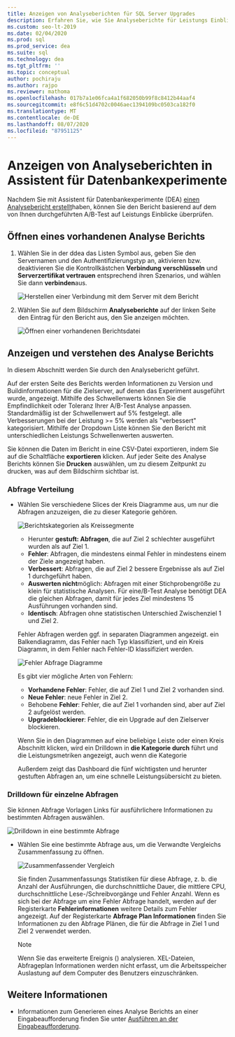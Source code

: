 ```yaml
---
title: Anzeigen von Analyseberichten für SQL Server Upgrades
description: Erfahren Sie, wie Sie Analyseberichte für Leistungs Einblicke in Assistent für Datenbankexperimente (DEA) anzeigen und verstehen.
ms.custom: seo-lt-2019
ms.date: 02/04/2020
ms.prod: sql
ms.prod_service: dea
ms.suite: sql
ms.technology: dea
ms.tgt_pltfrm: ''
ms.topic: conceptual
author: pochiraju
ms.author: rajpo
ms.reviewer: mathoma
ms.openlocfilehash: 017b7a1e06fca4a1f682050b99f8c8412b44aaf4
ms.sourcegitcommit: e8f6c51d4702c0046aec1394109bc0503ca182f0
ms.translationtype: MT
ms.contentlocale: de-DE
ms.lasthandoff: 08/07/2020
ms.locfileid: "87951125"
---
```

# <a name="view-analysis-reports-in-database-experimentation-assistant"></a>Anzeigen von Analyseberichten in Assistent für Datenbankexperimente

Nachdem Sie mit Assistent für Datenbankexperimente (DEA) [einen Analysebericht erstellt](database-experimentation-assistant-create-report.md)haben, können Sie den Bericht basierend auf dem von Ihnen durchgeführten A/B-Test auf Leistungs Einblicke überprüfen.

## <a name="open-an-existing-analysis-report"></a>Öffnen eines vorhandenen Analyse Berichts

1. Wählen Sie in der ddea das Listen Symbol aus, geben Sie den Servernamen und den Authentifizierungstyp an, aktivieren bzw. deaktivieren Sie die Kontrollkästchen **Verbindung verschlüsseln** und **Serverzertifikat vertrauen** entsprechend ihren Szenarios, und wählen Sie dann **verbinden**aus.

   ![Herstellen einer Verbindung mit dem Server mit dem Bericht](./media/database-experimentation-assistant-view-report/dea-connect-to-server-with-report-files.png)

2. Wählen Sie auf dem Bildschirm **Analyseberichte** auf der linken Seite den Eintrag für den Bericht aus, den Sie anzeigen möchten.

   ![Öffnen einer vorhandenen Berichtsdatei](./media/database-experimentation-assistant-view-report/dea-select-report-to-view.png)

## <a name="view-and-understand-the-analysis-report"></a>Anzeigen und verstehen des Analyse Berichts

In diesem Abschnitt werden Sie durch den Analysebericht geführt.

Auf der ersten Seite des Berichts werden Informationen zu Version und Buildinformationen für die Zielserver, auf denen das Experiment ausgeführt wurde, angezeigt. Mithilfe des Schwellenwerts können Sie die Empfindlichkeit oder Toleranz Ihrer A/B-Test Analyse anpassen. Standardmäßig ist der Schwellenwert auf 5% festgelegt. alle Verbesserungen bei der Leistung >= 5% werden als "verbessert" kategorisiert.  Mithilfe der Dropdown Liste können Sie den Bericht mit unterschiedlichen Leistungs Schwellenwerten auswerten.

Sie können die Daten im Bericht in eine CSV-Datei exportieren, indem Sie auf die Schaltfläche **exportieren** klicken.  Auf jeder Seite des Analyse Berichts können Sie **Drucken** auswählen, um zu diesem Zeitpunkt zu drucken, was auf dem Bildschirm sichtbar ist.

### <a name="query-distribution"></a>Abfrage Verteilung

- Wählen Sie verschiedene Slices der Kreis Diagramme aus, um nur die Abfragen anzuzeigen, die zu dieser Kategorie gehören.

   ![Berichtskategorien als Kreissegmente](./media/database-experimentation-assistant-view-report/dea-view-report-pie-slices.png)

  - Herunter **gestuft: Abfragen**, die auf Ziel 2 schlechter ausgeführt wurden als auf Ziel 1.
  - **Fehler**: Abfragen, die mindestens einmal Fehler in mindestens einem der Ziele angezeigt haben.
  - **Verbessert**: Abfragen, die auf Ziel 2 bessere Ergebnisse als auf Ziel 1 durchgeführt haben.
  - **Auswerten nicht**möglich: Abfragen mit einer Stichprobengröße zu klein für statistische Analysen. Für eine/B-Test Analyse benötigt DEA die gleichen Abfragen, damit für jedes Ziel mindestens 15 Ausführungen vorhanden sind.
  - **Identisch**: Abfragen ohne statistischen Unterschied Zwischenziel 1 und Ziel 2.

  Fehler Abfragen werden ggf. in separaten Diagrammen angezeigt. ein Balkendiagramm, das Fehler nach Typ klassifiziert, und ein Kreis Diagramm, in dem Fehler nach Fehler-ID klassifiziert werden.

   ![Fehler Abfrage Diagramme](./media/database-experimentation-assistant-view-report/dea-error-query-charts.png)

  Es gibt vier mögliche Arten von Fehlern:

  - **Vorhandene Fehler**: Fehler, die auf Ziel 1 und Ziel 2 vorhanden sind.
  - **Neue Fehler**: neue Fehler in Ziel 2.
  - Behobene **Fehler**: Fehler, die auf Ziel 1 vorhanden sind, aber auf Ziel 2 aufgelöst werden.
  - **Upgradeblockierer**: Fehler, die ein Upgrade auf den Zielserver blockieren.

  Wenn Sie in den Diagrammen auf eine beliebige Leiste oder einen Kreis Abschnitt klicken, wird ein Drilldown in **die Kategorie durch** führt und die Leistungsmetriken angezeigt, auch wenn die Kategorie

  Außerdem zeigt das Dashboard die fünf wichtigsten und herunter gestuften Abfragen an, um eine schnelle Leistungsübersicht zu bieten.

### <a name="individual-query-drill-down"></a>Drilldown für einzelne Abfragen

Sie können Abfrage Vorlagen Links für ausführlichere Informationen zu bestimmten Abfragen auswählen.

![Drilldown in eine bestimmte Abfrage](./media/database-experimentation-assistant-view-report/dea-query-drill-down-report.png)

- Wählen Sie eine bestimmte Abfrage aus, um die Verwandte Vergleichs Zusammenfassung zu öffnen.

   ![Zusammenfassender Vergleich](./media/database-experimentation-assistant-view-report/dea-view-report-comparison-summary.png)

   Sie finden Zusammenfassungs Statistiken für diese Abfrage, z. b. die Anzahl der Ausführungen, die durchschnittliche Dauer, die mittlere CPU, durchschnittliche Lese-/Schreibvorgänge und Fehler Anzahl.  Wenn es sich bei der Abfrage um eine Fehler Abfrage handelt, werden auf der Registerkarte **Fehlerinformationen** weitere Details zum Fehler angezeigt.  Auf der Registerkarte **Abfrage Plan Informationen** finden Sie Informationen zu den Abfrage Plänen, die für die Abfrage in Ziel 1 und Ziel 2 verwendet werden.

   > [!NOTE]
   > Wenn Sie das erweiterte Ereignis () analysieren. XEL-Dateien, Abfrageplan Informationen werden nicht erfasst, um die Arbeitsspeicher Auslastung auf dem Computer des Benutzers einzuschränken.

## <a name="see-also"></a>Weitere Informationen

- Informationen zum Generieren eines Analyse Berichts an einer Eingabeaufforderung finden Sie unter [Ausführen an der Eingabeaufforderung](database-experimentation-assistant-run-command-prompt.md).
